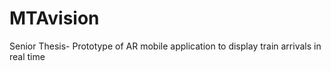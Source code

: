 # MTAvision
Senior Thesis- Prototype of AR mobile application to display train arrivals in real time
